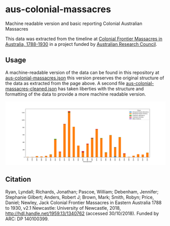 # aus-colonial-massacres

Machine readable version and basic reporting Colonial Australian Massacres 


This data was extracted from the timeline at [Colonial Frontier Massacres in Australia, 1788-1930](https://c21ch.newcastle.edu.au/colonialmassacres/)
in a project funded by [Australian Research Council](https://www.arc.gov.au/).

## Usage

A machine-readable version of the data can be found in this repository at [aus-colonial-massacres.json](aus-colonial-massacres.json) this version preserves the original 
structure of the data as extracted from the page above. A second file [aus-colonial-massacres-cleaned.json](aus-colonial-massacres-cleaned.json) has taken liberties with the
structure and formatting of the data to provide a more machine readable version.

![Colonial Australia Massacres](aus-colonial-massacres.png)

## Citation

Ryan, Lyndall; Richards, Jonathan; Pascoe, William; Debenham, Jennifer; Stephanie Gilbert; Anders, Robert J; Brown, Mark; Smith, Robyn; Price, Daniel; Newley, Jack Colonial Frontier Massacres in Eastern Australia 1788 to 1930, v2.1 Newcastle: University of Newcastle, 2018, http://hdl.handle.net/1959.13/1340762 (accessed 30/10/2018). Funded by ARC: DP 140100399.

